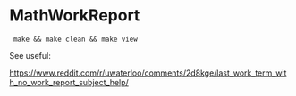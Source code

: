 # MathWorkReport

```
 make && make clean && make view
```

See useful:

https://www.reddit.com/r/uwaterloo/comments/2d8kge/last_work_term_with_no_work_report_subject_help/
